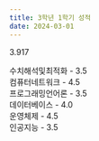 ```yaml
---
title: 3학년 1학기 성적
date: 2024-03-01
---
```


3.917

<!--more-->
수치해석및최적화 - 3.5<br>
컴퓨터네트워크 - 4.5<br>
프로그래밍언어론 - 3.5<br>
데이터베이스 - 4.0<br>
운영체제 - 4.5<br>
인공지능 - 3.5<br>